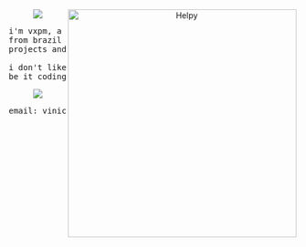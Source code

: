 <div align="center">
<img src="https://readme-typing-svg.demolab.com?font=Fira+Code&weight=600&duration=2000&pause=1000&color=7D54BB&center=true&multiline=true&repeat=false&random=false&width=250&height=30&lines=>+hello+there!" />
<img src="https://i.postimg.cc/Gp5m2xLS/helpy.gif" alt="Helpy" width=400 align="right" />
<div>
  
<pre>i'm vxpm, a computer engineering student 
from brazil with too many ideas, too many 
projects and way too little time on my side

i don't like AI and don't use it for anything,
be it coding or research!
</pre>
  
<img src="https://readme-typing-svg.demolab.com?font=Fira+Code&weight=600&duration=2000&pause=1000&color=7D54BB&center=true&multiline=true&repeat=false&random=false&width=250&height=30&lines=>+contact" />
<pre>email: viniciusximenespm@gmail.com</pre>
  
</div>
</div>
